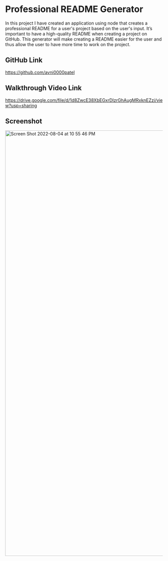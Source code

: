 # Professional README Generator
In this project I have created an application using node that creates a professional README for a user's project based on the user's input. It’s important to have a high-quality README when creating a project on GitHub. This generator will make creating a README easier for the user and thus allow the user to have more time to work on the project. 
## GitHub Link
https://github.com/avni0000patel
## Walkthrough Video Link
https://drive.google.com/file/d/1d8ZwcE38XbEGxrDIzrGhAugMRxknEZzj/view?usp=sharing
## Screenshot
<img width="1358" alt="Screen Shot 2022-08-04 at 10 55 46 PM" src="https://user-images.githubusercontent.com/104175474/182991959-3c7512da-942e-4fc8-a283-61d0c0767b27.png">
